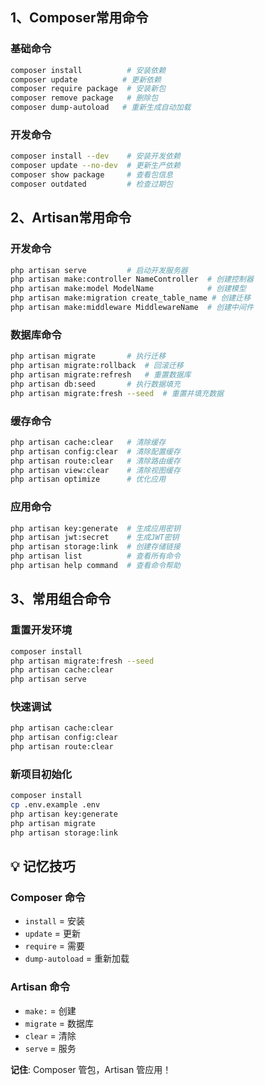 
## **1、Composer常用命令**
### **基础命令**
```bash
composer install          # 安装依赖
composer update          # 更新依赖
composer require package  # 安装新包
composer remove package   # 删除包
composer dump-autoload   # 重新生成自动加载
```

### **开发命令**
```bash
composer install --dev    # 安装开发依赖
composer update --no-dev  # 更新生产依赖
composer show package     # 查看包信息
composer outdated         # 检查过期包
```

## **2、Artisan常用命令**
### **开发命令**
```bash
php artisan serve         # 启动开发服务器
php artisan make:controller NameController  # 创建控制器
php artisan make:model ModelName            # 创建模型
php artisan make:migration create_table_name # 创建迁移
php artisan make:middleware MiddlewareName  # 创建中间件
```
### **数据库命令**
```bash
php artisan migrate       # 执行迁移
php artisan migrate:rollback  # 回滚迁移
php artisan migrate:refresh   # 重置数据库
php artisan db:seed       # 执行数据填充
php artisan migrate:fresh --seed  # 重置并填充数据
```

### **缓存命令**
```bash
php artisan cache:clear   # 清除缓存
php artisan config:clear  # 清除配置缓存
php artisan route:clear   # 清除路由缓存
php artisan view:clear    # 清除视图缓存
php artisan optimize      # 优化应用
```

### **应用命令**
```bash
php artisan key:generate  # 生成应用密钥
php artisan jwt:secret    # 生成JWT密钥
php artisan storage:link  # 创建存储链接
php artisan list          # 查看所有命令
php artisan help command  # 查看命令帮助
```

## **3、常用组合命令**

### **重置开发环境**
```bash
composer install
php artisan migrate:fresh --seed
php artisan cache:clear
php artisan serve
```

### **快速调试**
```bash
php artisan cache:clear
php artisan config:clear
php artisan route:clear
```

### **新项目初始化**
```bash
composer install
cp .env.example .env
php artisan key:generate
php artisan migrate
php artisan storage:link
```

## 💡 **记忆技巧**

### **Composer 命令**
- `install` = 安装
- `update` = 更新
- `require` = 需要
- `dump-autoload` = 重新加载

### **Artisan 命令**
- `make:` = 创建
- `migrate` = 数据库
- `clear` = 清除
- `serve` = 服务

**记住**: Composer 管包，Artisan 管应用！